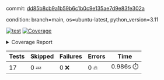 commit: [dd85b8cb9a1b59b6c1b0c9e135ae7d9e83fe302a](https://github.com/rcmdnk/conf-finder/tree/dd85b8cb9a1b59b6c1b0c9e135ae7d9e83fe302a)

condition: branch=main, os=ubuntu-latest, python_version=3.11

[![test](https://github.com/rcmdnk/conf-finder/actions/workflows/test.yml/badge.svg)](https://github.com/rcmdnk/conf-finder/actions/runs/13914219906)
<a href="https://github.com/rcmdnk/conf-finder/blob/dd85b8cb9a1b59b6c1b0c9e135ae7d9e83fe302a/README.md"><img alt="Coverage" src="https://img.shields.io/badge/Coverage-83%25-green.svg" /></a><details><summary>Coverage Report </summary><table><tr><th>File</th><th>Stmts</th><th>Miss</th><th>Cover</th><th>Missing</th></tr><tbody><tr><td colspan="5"><b>src/conf_finder</b></td></tr><tr><td>&nbsp; &nbsp;<a href="https://github.com/rcmdnk/conf-finder/blob/dd85b8cb9a1b59b6c1b0c9e135ae7d9e83fe302a/src/conf_finder/conf_finder.py">conf_finder.py</a></td><td>169</td><td>29</td><td>83%</td><td><a href="https://github.com/rcmdnk/conf-finder/blob/dd85b8cb9a1b59b6c1b0c9e135ae7d9e83fe302a/src/conf_finder/conf_finder.py#L8">8</a>, <a href="https://github.com/rcmdnk/conf-finder/blob/dd85b8cb9a1b59b6c1b0c9e135ae7d9e83fe302a/src/conf_finder/conf_finder.py#L62-L63">62&ndash;63</a>, <a href="https://github.com/rcmdnk/conf-finder/blob/dd85b8cb9a1b59b6c1b0c9e135ae7d9e83fe302a/src/conf_finder/conf_finder.py#L86-L90">86&ndash;90</a>, <a href="https://github.com/rcmdnk/conf-finder/blob/dd85b8cb9a1b59b6c1b0c9e135ae7d9e83fe302a/src/conf_finder/conf_finder.py#L99-L100">99&ndash;100</a>, <a href="https://github.com/rcmdnk/conf-finder/blob/dd85b8cb9a1b59b6c1b0c9e135ae7d9e83fe302a/src/conf_finder/conf_finder.py#L105-L106">105&ndash;106</a>, <a href="https://github.com/rcmdnk/conf-finder/blob/dd85b8cb9a1b59b6c1b0c9e135ae7d9e83fe302a/src/conf_finder/conf_finder.py#L150">150</a>, <a href="https://github.com/rcmdnk/conf-finder/blob/dd85b8cb9a1b59b6c1b0c9e135ae7d9e83fe302a/src/conf_finder/conf_finder.py#L169-L174">169&ndash;174</a>, <a href="https://github.com/rcmdnk/conf-finder/blob/dd85b8cb9a1b59b6c1b0c9e135ae7d9e83fe302a/src/conf_finder/conf_finder.py#L195">195</a>, <a href="https://github.com/rcmdnk/conf-finder/blob/dd85b8cb9a1b59b6c1b0c9e135ae7d9e83fe302a/src/conf_finder/conf_finder.py#L200">200</a>, <a href="https://github.com/rcmdnk/conf-finder/blob/dd85b8cb9a1b59b6c1b0c9e135ae7d9e83fe302a/src/conf_finder/conf_finder.py#L228">228</a>, <a href="https://github.com/rcmdnk/conf-finder/blob/dd85b8cb9a1b59b6c1b0c9e135ae7d9e83fe302a/src/conf_finder/conf_finder.py#L246">246</a>, <a href="https://github.com/rcmdnk/conf-finder/blob/dd85b8cb9a1b59b6c1b0c9e135ae7d9e83fe302a/src/conf_finder/conf_finder.py#L289-L290">289&ndash;290</a>, <a href="https://github.com/rcmdnk/conf-finder/blob/dd85b8cb9a1b59b6c1b0c9e135ae7d9e83fe302a/src/conf_finder/conf_finder.py#L320-L321">320&ndash;321</a>, <a href="https://github.com/rcmdnk/conf-finder/blob/dd85b8cb9a1b59b6c1b0c9e135ae7d9e83fe302a/src/conf_finder/conf_finder.py#L325">325</a>, <a href="https://github.com/rcmdnk/conf-finder/blob/dd85b8cb9a1b59b6c1b0c9e135ae7d9e83fe302a/src/conf_finder/conf_finder.py#L333">333</a></td></tr><tr><td><b>TOTAL</b></td><td><b>174</b></td><td><b>29</b></td><td><b>83%</b></td><td>&nbsp;</td></tr></tbody></table></details>

| Tests | Skipped | Failures | Errors | Time |
| ----- | ------- | -------- | -------- | ------------------ |
| 17 | 0 :zzz: | 0 :x: | 0 :fire: | 0.986s :stopwatch: |


